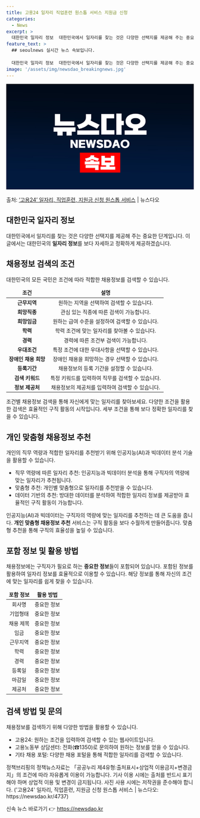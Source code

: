 ```yaml
---
title: 고용24 일자리 직업훈련 원스톱 서비스 지원금 신청
categories:
  - News
excerpt: >
  대한민국 일자리 정보  대한민국에서 일자리를 찾는 것은 다양한 선택지를 제공해 주는 중요한 단계입니다. 이 …
feature_text: >
  ## seoulnews 실시간 뉴스 속보입니다.

  대한민국 일자리 정보  대한민국에서 일자리를 찾는 것은 다양한 선택지를 제공해 주는 중요한 단계입니다. 이 …
image: '/assets/img/newsdao_breakingnews.jpg'
---
```


![뉴스다오 속보](/assets/img/newsdao_breakingnews.jpg)

<p>출처: <a href="https://newsdao.kr/4737" rel="dofollow">‘고용24’ 일자리, 직업훈련, 지원금 신청 원스톱 서비스</a> | 뉴스다오</p>

<h2 data-ke-size="size26">대한민국 일자리 정보</h2>
<p data-ke-size="size16">대한민국에서 일자리를 찾는 것은 다양한 선택지를 제공해 주는 중요한 단계입니다. 이 글에서는 대한민국의 <b>일자리 정보</b>를 보다 자세하고 정확하게 제공하겠습니다.</p>

<h2 data-ke-size="size26">채용정보 검색의 조건</h2>
<p data-ke-size="size16">대한민국의 모든 국민은 조건에 따라 적합한 채용정보를 검색할 수 있습니다.</p>
<table>
<thead>
<tr>
<td style="text-align: center; height: 17px;"><b>조건</b></td>
<td style="text-align: center; height: 17px;"><b>설명</b></td>
</tr>
</thead>
<tbody>
<tr>
<td style="text-align: center; height: 17px;"><b>근무지역</b></td>
<td style="text-align: center; height: 17px;">원하는 지역을 선택하여 검색할 수 있습니다.</td>
</tr>
<tr>
<td style="text-align: center; height: 17px;"><b>희망직종</b></td>
<td style="text-align: center; height: 17px;">관심 있는 직종에 따른 검색이 가능합니다.</td>
</tr>
<tr>
<td style="text-align: center; height: 17px;"><b>희망임금</b></td>
<td style="text-align: center; height: 17px;">원하는 급여 수준을 설정하여 검색할 수 있습니다.</td>
</tr>
<tr>
<td style="text-align: center; height: 17px;"><b>학력</b></td>
<td style="text-align: center; height: 17px;">학력 조건에 맞는 일자리를 찾아볼 수 있습니다.</td>
</tr>
<tr>
<td style="text-align: center; height: 17px;"><b>경력</b></td>
<td style="text-align: center; height: 17px;">경력에 따른 조건부 검색이 가능합니다.</td>
</tr>
<tr>
<td style="text-align: center; height: 17px;"><b>우대조건</b></td>
<td style="text-align: center; height: 17px;">특정 조건에 대한 우대사항을 선택할 수 있습니다.</td>
</tr>
<tr>
<td style="text-align: center; height: 17px;"><b>장애인 채용 희망</b></td>
<td style="text-align: center; height: 17px;">장애인 채용을 희망하는 경우 선택할 수 있습니다.</td>
</tr>
<tr>
<td style="text-align: center; height: 17px;"><b>등록기간</b></td>
<td style="text-align: center; height: 17px;">채용정보의 등록 기간을 설정할 수 있습니다.</td>
</tr>
<tr>
<td style="text-align: center; height: 17px;"><b>검색 키워드</b></td>
<td style="text-align: center; height: 17px;">특정 키워드를 입력하여 직무를 검색할 수 있습니다.</td>
</tr>
<tr>
<td style="text-align: center; height: 17px;"><b>정보 제공처</b></td>
<td style="text-align: center; height: 17px;">채용정보의 제공처를 입력하여 검색할 수 있습니다.</td>
</tr>
</tbody>
</table>
<p data-ke-size="size16">조건별 채용정보 검색을 통해 자신에게 맞는 일자리를 찾아보세요. 다양한 조건을 활용한 검색은 효율적인 구직 활동의 시작입니다. 세부 조건을 통해 보다 정확한 일자리를 찾을 수 있습니다.</p>

<h2 data-ke-size="size26">개인 맞춤형 채용정보 추천</h2>
<p data-ke-size="size16">개인의 직무 역량과 적합한 일자리를 추천받기 위해 인공지능(AI)과 빅데이터 분석 기술을 활용할 수 있습니다.</p>
<ul>
<li>직무 역량에 따른 일자리 추천: 인공지능과 빅데이터 분석을 통해 구직자의 역량에 맞는 일자리가 추천됩니다.</li>
<li>맞춤형 추천: 개인별 맞춤형으로 일자리를 추천받을 수 있습니다.</li>
<li>데이터 기반의 추천: 방대한 데이터를 분석하여 적합한 일자리 정보를 제공받아 효율적인 구직 활동이 가능합니다.</li>
</ul>
<p data-ke-size="size16">인공지능(AI)과 빅데이터는 구직자의 역량에 맞는 일자리를 추천하는 데 큰 도움을 줍니다. <b>개인 맞춤형 채용정보 추천</b> 서비스는 구직 활동을 보다 수월하게 만들어줍니다. 맞춤형 추천을 통해 구직의 효율성을 높일 수 있습니다.</p>

<h2 data-ke-size="size26">포함 정보 및 활용 방법</h2>
<p data-ke-size="size16">채용정보에는 구직자가 필요로 하는 <b>중요한 정보</b>들이 포함되어 있습니다. 포함된 정보를 활용하여 일자리 정보를 효율적으로 이용할 수 있습니다. 해당 정보를 통해 자신의 조건에 맞는 일자리를 쉽게 찾을 수 있습니다.</p>
<table>
<thead>
<tr>
<td style="text-align: center; height: 17px;"><b>포함 정보</b></td>
<td style="text-align: center; height: 17px;"><b>활용 방법</b></td>
</tr>
</thead>
<tbody>
<tr>
<td style="text-align: center; height: 17px;">회사명</td>
<td style="text-align: center; height: 17px;">중요한 정보</td>
</tr>
<tr>
<td style="text-align: center; height: 17px;">기업형태</td>
<td style="text-align: center; height: 17px;">중요한 정보</td>
</tr>
<tr>
<td style="text-align: center; height: 17px;">채용 제목</td>
<td style="text-align: center; height: 17px;">중요한 정보</td>
</tr>
<tr>
<td style="text-align: center; height: 17px;">임금</td>
<td style="text-align: center; height: 17px;">중요한 정보</td>
</tr>
<tr>
<td style="text-align: center; height: 17px;">근무지역</td>
<td style="text-align: center; height: 17px;">중요한 정보</td>
</tr>
<tr>
<td style="text-align: center; height: 17px;">학력</td>
<td style="text-align: center; height: 17px;">중요한 정보</td>
</tr>
<tr>
<td style="text-align: center; height: 17px;">경력</td>
<td style="text-align: center; height: 17px;">중요한 정보</td>
</tr>
<tr>
<td style="text-align: center; height: 17px;">등록일</td>
<td style="text-align: center; height: 17px;">중요한 정보</td>
</tr>
<tr>
<td style="text-align: center; height: 17px;">마감일</td>
<td style="text-align: center; height: 17px;">중요한 정보</td>
</tr>
<tr>
<td style="text-align: center; height: 17px;">제공처</td>
<td style="text-align: center; height: 17px;">중요한 정보</td>
</tr>
</tbody>
</table>

<h2 data-ke-size="size26">검색 방법 및 문의</h2>
<p data-ke-size="size16">채용정보를 검색하기 위해 다양한 방법을 활용할 수 있습니다.</p>
<ul>
<li>고용24: 원하는 조건을 입력하여 검색할 수 있는 웹사이트입니다.</li>
<li>고용노동부 상담센터: 전화(☎1350)로 문의하여 원하는 정보를 얻을 수 있습니다.</li>
<li>기타 채용 포털: 다양한 채용 포털을 통해 적합한 일자리를 검색할 수 있습니다.</li>
</ul>
<p data-ke-size="size16">정책브리핑의 정책뉴스자료는 「공공누리 제4유형:출처표시+상업적 이용금지+변경금지」의 조건에 따라 자유롭게 이용이 가능합니다. 기사 이용 시에는 출처를 반드시 표기해야 하며 상업적 이용 및 변경이 금지됩니다. 사진 사용 시에는 저작권을 준수해야 합니다. ('고용24' 일자리, 직업훈련, 지원금 신청 원스톱 서비스 | 뉴스다오: https://newsdao.kr/4737)</p> 

신속 뉴스 바로가기 👉 <a href="https://newsdao.kr" rel="dofollow">https://newsdao.kr</a>


